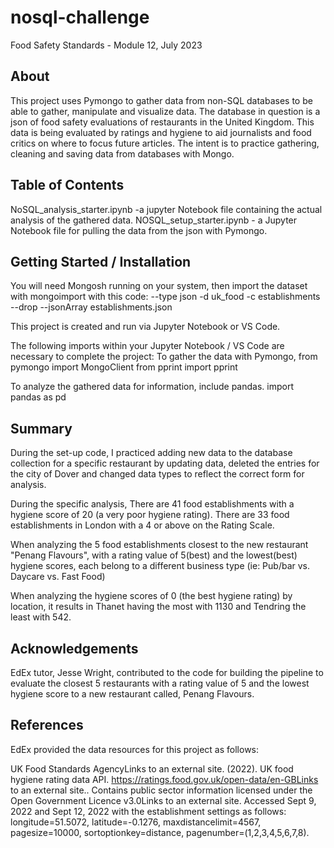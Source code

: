 # nosql-challenge
 Food Safety Standards - Module 12, July 2023

## About
This project uses Pymongo to gather data from non-SQL databases to be able to gather, manipulate and visualize data. The database in question is a json of food safety evaluations of restaurants in the United Kingdom. This data is being evaluated by ratings and hygiene to aid journalists and food critics on where to focus future articles. The intent is to practice gathering, cleaning and saving data from databases with Mongo.

## Table of Contents
NoSQL_analysis_starter.ipynb -a jupyter Notebook file containing the actual analysis of the gathered data.
NOSQL_setup_starter.ipynb - a Jupyter Notebook file for pulling the data from the json with Pymongo.

## Getting Started / Installation
You will need Mongosh running on your system, then import the dataset with mongoimport with this code:
 --type json -d uk_food -c establishments --drop --jsonArray establishments.json

This project is created and run via Jupyter Notebook or VS Code.

The following imports within your Jupyter Notebook / VS Code are necessary to complete the project:
To gather the data with Pymongo,
from pymongo import MongoClient
from pprint import pprint

To analyze the gathered data for information, include pandas.
import pandas as pd

## Summary 
During the set-up code, I practiced adding new data to the database collection for a specific restaurant by updating data, deleted the entries for the city of Dover and changed data types to reflect the correct form for analysis.

During the specific analysis, 
There are 41 food establishments with a hygiene score of 20 (a very poor hygiene rating).
There are 33 food establishments in London with a 4 or above on the Rating Scale.

When analyzing the 5 food establishments closest to the new restaurant "Penang Flavours", with a rating value of 5(best) and the lowest(best) hygiene scores, each belong to a different business type (ie: Pub/bar vs. Daycare vs. Fast Food)

When analyzing the hygiene scores of 0 (the best hygiene rating) by location, it results in Thanet having the most with 1130 and Tendring the least with 542.

## Acknowledgements
EdEx tutor, Jesse Wright, contributed to the code for building the pipeline to evaluate the closest 5 restaurants with a rating value of 5 and the lowest hygiene score to a new restaurant called, Penang Flavours.

## References
EdEx provided the data resources for this project as follows:

UK Food Standards AgencyLinks to an external site. (2022). UK food hygiene rating data API. https://ratings.food.gov.uk/open-data/en-GBLinks to an external site.. Contains public sector information licensed under the Open Government Licence v3.0Links to an external site.
Accessed Sept 9, 2022 and Sept 12, 2022 with the establishment settings as follows: longitude=51.5072, latitude=-0.1276, maxdistancelimit=4567, pagesize=10000, sortoptionkey=distance, pagenumber=(1,2,3,4,5,6,7,8).
